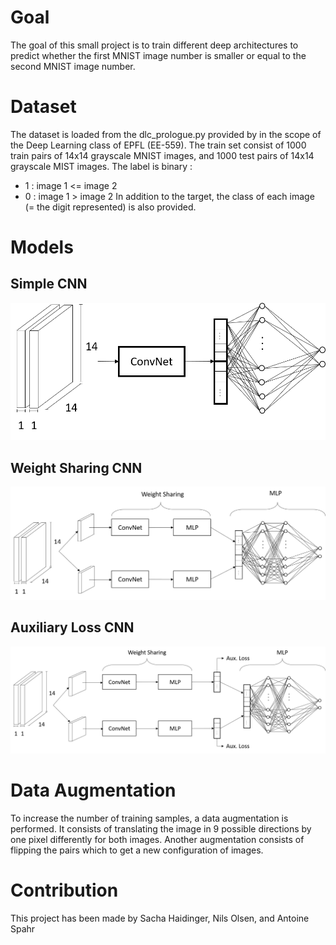# Goal
The goal of this small project is to train different deep architectures to predict whether the first MNIST image number is smaller or equal to the second MNIST image number.

# Dataset
The dataset is loaded from the dlc_prologue.py provided by in the scope of the Deep Learning class of EPFL (EE-559). The train set consist of 1000 train pairs of 14x14 grayscale MNIST images, and 1000 test pairs of 14x14 grayscale MIST images. The label is binary :
* 1 : image 1 <= image 2
* 0 : image 1 > image 2
In addition to the target, the class of each image (= the digit represented) is also provided.

# Models
## Simple CNN
![simple CNN](Report/Figures/BaseConv.png)

## Weight Sharing CNN
![WS CNN](Report/Figures/WeightSharing.png)

## Auxiliary Loss CNN
![AL CNN](Report/Figures/AuxLoss.png)

# Data Augmentation
To increase the number of training samples, a data augmentation is performed. It consists of translating the image in 9 possible directions by one pixel differently for both images. Another augmentation consists of flipping the pairs which to get a new configuration of images.

# Contribution
This project has been made by Sacha Haidinger, Nils Olsen, and Antoine Spahr 
